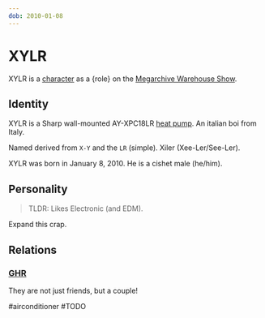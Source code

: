 ```yaml
---
dob: 2010-01-08
---
```

# XYLR

XYLR is a [character](../../Characters.md) as a {role} on the [Megarchive Warehouse Show](../../../Megarchive%20Warehouse%20Show/Megarchive%20Warehouse%20Show.md).
## Identity

XYLR is a Sharp wall-mounted AY-XPC18LR [heat pump](../../Species/Air%20Conditioners.md). An italian boi from Italy. 

Named derived from `X-Y` and the `LR` (simple). Xiler (Xee-Ler/See-Ler).

XYLR was born in January 8, 2010. He is a cishet male (he/him).

## Personality

> TLDR: Likes Electronic (and EDM).

Expand this crap.
## Relations

### [GHR](../../Characters/Air%20Conditioners/GHR.md)

They are not just friends, but a couple!

#airconditioner #TODO 